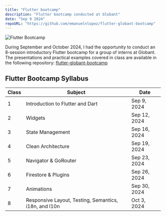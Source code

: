 ```yaml
---
title: "Flutter bootcamp"
description: "Flutter bootcamp conducted at Globant"
date: "Sep 9 2024"
repoURL: "https://github.com/emanuelnlopez/flutter-globant-bootcamp"
---
```


![Flutter Bootcamp](/images/flutter_logo.png)

During September and October 2024, I had the opportunity to conduct an 8-session introductory Flutter bootcamp for a group of interns at Globant. The presentations and practical examples covered in class are available in the following repository: [flutter-globant-bootcamp](https://github.com/emanuelnlopez/flutter-globant-bootcamp)

## Flutter Bootcamp Syllabus

Class | Subject | Date
--- | --- | ---
1 | Introduction to Flutter and Dart | Sep 9, 2024
2 | Widgets | Sep 12, 2024
3 | State Management | Sep 16, 2024
4 | Clean Architecture | Sep 19, 2024
5 | Navigator & GoRouter | Sep 23, 2024
6 | Firestore & Plugins | Sep 26, 2024
7 | Animations | Sep 30, 2024
8 | Responsive Layout, Testing, Semantics, i18n, and l10n | Oct 3, 2024